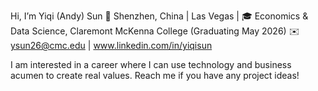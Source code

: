 Hi, I’m Yiqi (Andy) Sun
📍 Shenzhen, China | Las Vegas | 🎓 Economics & Data Science, Claremont McKenna College (Graduating May 2026)
✉️ ysun26@cmc.edu | www.linkedin.com/in/yiqisun 

I am interested in a career where I can use technology and business acumen to create real values. 
Reach me if you have any project ideas! 
